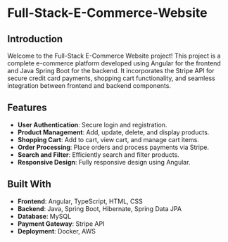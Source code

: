 # Full-Stack-E-Commerce-Website

## Introduction

Welcome to the Full-Stack E-Commerce Website project! This project is a complete e-commerce platform developed using Angular for the frontend and Java Spring Boot for the backend. It incorporates the Stripe API for secure credit card payments, shopping cart functionality, and seamless integration between frontend and backend components.

## Features

- **User Authentication**: Secure login and registration.
- **Product Management**: Add, update, delete, and display products.
- **Shopping Cart**: Add to cart, view cart, and manage cart items.
- **Order Processing**: Place orders and process payments via Stripe.
- **Search and Filter**: Efficiently search and filter products.
- **Responsive Design**: Fully responsive design using Angular.

## Built With

- **Frontend**: Angular, TypeScript, HTML, CSS
- **Backend**: Java, Spring Boot, Hibernate, Spring Data JPA
- **Database**: MySQL
- **Payment Gateway**: Stripe API
- **Deployment**: Docker, AWS
